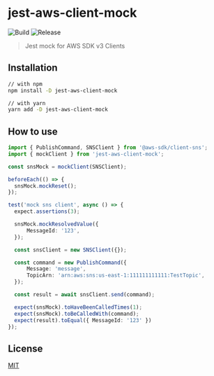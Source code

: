 # jest-aws-client-mock
![Build](https://github.com/hupe1980/jest-aws-client-mock/workflows/build/badge.svg)
![Release](https://github.com/hupe1980/jest-aws-client-mock/workflows/release/badge.svg)

> Jest mock for AWS SDK v3 Clients

## Installation
```bash
// with npm
npm install -D jest-aws-client-mock

// with yarn
yarn add -D jest-aws-client-mock
```

## How to use
```typescript
import { PublishCommand, SNSClient } from '@aws-sdk/client-sns';
import { mockClient } from 'jest-aws-client-mock';

const snsMock = mockClient(SNSClient);

beforeEach(() => {
  snsMock.mockReset();
});

test('mock sns client', async () => {
  expect.assertions(3);

  snsMock.mockResolvedValue({
      MessageId: '123',
  });

  const snsClient = new SNSClient({});

  const command = new PublishCommand({
      Message: 'message',
      TopicArn: 'arn:aws:sns:us-east-1:111111111111:TestTopic',
  });

  const result = await snsClient.send(command);

  expect(snsMock).toHaveBeenCalledTimes(1);
  expect(snsMock).toBeCalledWith(command);
  expect(result).toEqual({ MessageId: '123' })
});
```

## License
[MIT](LICENSE)